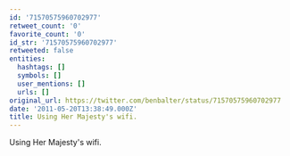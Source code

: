 ```yaml
---
id: '71570575960702977'
retweet_count: '0'
favorite_count: '0'
id_str: '71570575960702977'
retweeted: false
entities:
  hashtags: []
  symbols: []
  user_mentions: []
  urls: []
original_url: https://twitter.com/benbalter/status/71570575960702977
date: '2011-05-20T13:38:49.000Z'
title: Using Her Majesty's wifi.
---
```


Using Her Majesty's wifi.